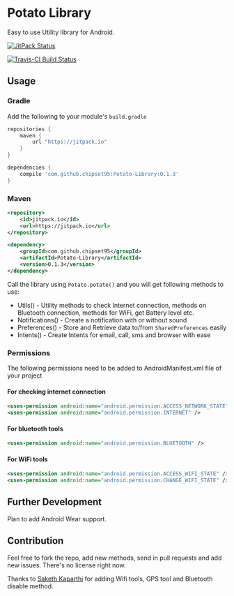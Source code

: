 # Potato Library

Easy to use Utility library for Android.

[![JitPack Status](https://img.shields.io/github/release/chipset95/Potato-Library.svg?label=JitPack)](https://jitpack.io/#chipset95/Potato-Library)

[![Travis-CI Build Status](https://travis-ci.org/chipset95/Potato-Library.svg?branch=master)](https://travis-ci.org/chipset95/Potato-Library)

## Usage

### Gradle
Add the following to your module's `build.gradle`

```groovy
repositories {
    maven {
	    url "https://jitpack.io"
	}
}

dependencies {
    compile 'com.github.chipset95:Potato-Library:0.1.3'
}
```

### Maven

```xml
<repository>
    <id>jitpack.io</id>
    <url>https://jitpack.io</url>
</repository>

<dependency>
    <groupId>com.github.chipset95</groupId>
    <artifactId>Potato-Library</artifactId>
    <version>0.1.3</version>
</dependency>
```

Call the library using `Potato.potate()` and you will get following methods to use:

* Utils() - Utility methods to check Internet connection, methods on Bluetooth connection, methods for WiFi, get Battery level etc.
* Notifications() - Create a notification with or without sound
* Preferences() - Store and Retrieve data to/from `SharedPreferences` easily
* Intents() - Create Intents for email, call, sms and browser with ease


### Permissions

The following permissions need to be added to AndroidManifest.xml file of your project

#### For checking internet connection

```xml
<uses-permission android:name="android.permission.ACCESS_NETWORK_STATE" />
<uses-permission android:name="android.permission.INTERNET" />
```

#### For bluetooth tools

```xml
<uses-permission android:name="android.permission.BLUETOOTH" />
```

#### For WiFi tools
```xml
<uses-permission android:name="android.permission.ACCESS_WIFI_STATE" />
<uses-permission android:name="android.permission.CHANGE_WIFI_STATE" />
```

## Further Development

Plan to add Android Wear support.

## Contribution

Feel free to fork the repo, add new methods, send in pull requests and add new issues. There's no license right now.

Thanks to [Saketh Kaparthi](https://github.com/sakethkaparthi) for adding Wifi tools, GPS tool and Bluetooth disable method.